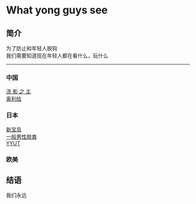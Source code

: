 # What yong guys see

## 简介

为了防止和年轻人脱钩<br>我们需要知道现在年轻人都在看什么，玩什么<br>

------

### 中国

[流 影 之 主](https://www.bilibili.com/video/av62162985)<br>
[奥利给](https://www.bilibili.com/video/av53058902?from=search&seid=2741654980526638482)<br>

### 日本

[新宝岛](https://www.bilibili.com/video/av53851218?t=76)<br>[一般男性脱粪](https://music.163.com/song?id=1386011473&userid=37562416)<br>
[YYUT](https://space.bilibili.com/3702309?spm_id_from=333.788.b_765f7570696e666f.2)<br>

### 欧美

## 结语 

我们永远
